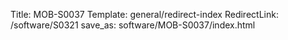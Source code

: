 Title: MOB-S0037
Template: general/redirect-index
RedirectLink: /software/S0321
save_as: software/MOB-S0037/index.html